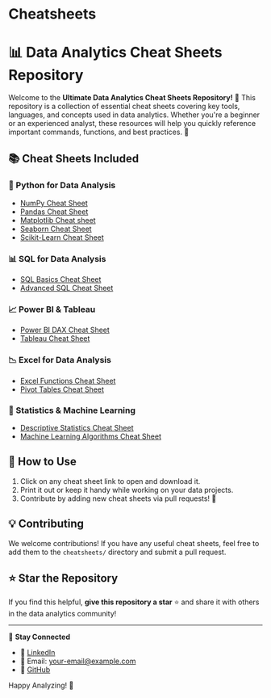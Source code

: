 # Cheatsheets

# 📊 Data Analytics Cheat Sheets Repository

Welcome to the **Ultimate Data Analytics Cheat Sheets Repository!** 🚀 This repository is a collection of essential cheat sheets covering key tools, languages, and concepts used in data analytics. Whether you're a beginner or an experienced analyst, these resources will help you quickly reference important commands, functions, and best practices. 📌

## 📚 Cheat Sheets Included

### 🐍 Python for Data Analysis
- [NumPy Cheat Sheet](https://github.com/venkateshcodes/Cheatsheets/blob/cfd39dc21b3af75b436706cb6d8a67b86d6d2d3c/Numpy%20cheatsheet.pdf)
- [Pandas Cheat Sheet](https://github.com/venkateshcodes/Cheatsheets/blob/cfd39dc21b3af75b436706cb6d8a67b86d6d2d3c/Python%20pandas%20Cheatsheet.pdf)
- [Matplotlib Cheat sheet](https://github.com/venkateshcodes/Cheatsheets/blob/cfd39dc21b3af75b436706cb6d8a67b86d6d2d3c/matplotlib%20cheatsheet.pdf)
- [Seaborn Cheat Sheet](https://github.com/venkateshcodes/Cheatsheets/blob/cfd39dc21b3af75b436706cb6d8a67b86d6d2d3c/Seaborn%20CheatSheet.pdf)
- [Scikit-Learn Cheat Sheet](https://github.com/venkateshcodes/Cheatsheets/blob/cfd39dc21b3af75b436706cb6d8a67b86d6d2d3c/Scikit%20learn%20cheatsheet.pdf)

### 📊 SQL for Data Analysis
- [SQL Basics Cheat Sheet](https://github.com/venkateshcodes/Cheatsheets/blob/5ae6d9597a76008e1465bfbfb113adb4d73753ca/SQL%20cheatsheet.pdf)
- [Advanced SQL Cheat Sheet](cheatsheets/advanced_sql_cheatsheet.pdf)

### 📈 Power BI & Tableau
- [Power BI DAX Cheat Sheet](cheatsheets/powerbi_dax_cheatsheet.pdf)
- [Tableau Cheat Sheet](cheatsheets/tableau_cheatsheet.pdf)

### 📉 Excel for Data Analysis
- [Excel Functions Cheat Sheet](cheatsheets/excel_functions_cheatsheet.pdf)
- [Pivot Tables Cheat Sheet](cheatsheets/pivot_tables_cheatsheet.pdf)

### 🔢 Statistics & Machine Learning
- [Descriptive Statistics Cheat Sheet](cheatsheets/descriptive_statistics_cheatsheet.pdf)
- [Machine Learning Algorithms Cheat Sheet](cheatsheets/ml_algorithms_cheatsheet.pdf)

## 🚀 How to Use
1. Click on any cheat sheet link to open and download it.
2. Print it out or keep it handy while working on your data projects.
3. Contribute by adding new cheat sheets via pull requests! 🤝

## 💡 Contributing
We welcome contributions! If you have any useful cheat sheets, feel free to add them to the `cheatsheets/` directory and submit a pull request.

## ⭐ Star the Repository
If you find this helpful, **give this repository a star** ⭐ and share it with others in the data analytics community!

---
📩 **Stay Connected**
- 💼 [LinkedIn](https://www.linkedin.com/in/your-profile)
- 📧 Email: your-email@example.com
- 🔗 [GitHub](https://github.com/yourusername)

Happy Analyzing! 🚀
